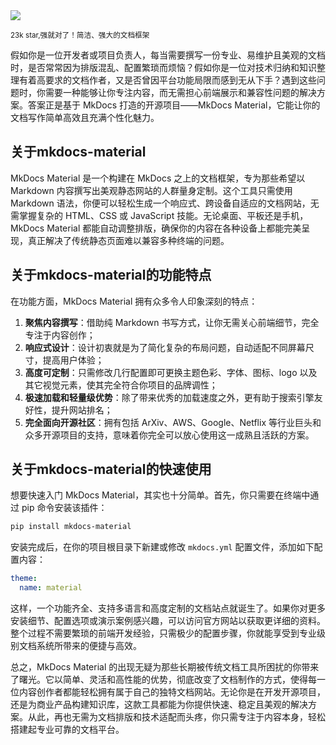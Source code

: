 <img src="/assets/image/250504-mkdocs-material.png"/> 

<small>23k star,强就对了！简洁、强大的文档框架</small>

假如你是一位开发者或项目负责人，每当需要撰写一份专业、易维护且美观的文档时，是否常常因为排版混乱、配置繁琐而烦恼？假如你是一位对技术归纳和知识整理有着高要求的文档作者，又是否曾因平台功能局限而感到无从下手？遇到这些问题时，你需要一种能够让你专注内容，而无需担心前端展示和兼容性问题的解决方案。答案正是基于 MkDocs 打造的开源项目——MkDocs Material，它能让你的文档写作简单高效且充满个性化魅力。

## 关于mkdocs-material

MkDocs Material 是一个构建在 MkDocs 之上的文档框架，专为那些希望以 Markdown 内容撰写出美观静态网站的人群量身定制。这个工具只需使用 Markdown 语法，你便可以轻松生成一个响应式、跨设备自适应的文档网站，无需掌握复杂的 HTML、CSS 或 JavaScript 技能。无论桌面、平板还是手机，MkDocs Material 都能自动调整排版，确保你的内容在各种设备上都能完美呈现，真正解决了传统静态页面难以兼容多种终端的问题。

## 关于mkdocs-material的功能特点

在功能方面，MkDocs Material 拥有众多令人印象深刻的特点：  
1. **聚焦内容撰写**：借助纯 Markdown 书写方式，让你无需关心前端细节，完全专注于内容创作；  
2. **响应式设计**：设计初衷就是为了简化复杂的布局问题，自动适配不同屏幕尺寸，提高用户体验；  
3. **高度可定制**：只需修改几行配置即可更换主题色彩、字体、图标、logo 以及其它视觉元素，使其完全符合你项目的品牌调性；  
4. **极速加载和轻量级优势**：除了带来优秀的加载速度之外，更有助于搜索引擎友好性，提升网站排名；  
5. **完全面向开源社区**：拥有包括 ArXiv、AWS、Google、Netflix 等行业巨头和众多开源项目的支持，意味着你完全可以放心使用这一成熟且活跃的方案。

## 关于mkdocs-material的快速使用

想要快速入门 MkDocs Material，其实也十分简单。首先，你只需要在终端中通过 pip 命令安装该插件：  
 
```bash
pip install mkdocs-material
```  

安装完成后，在你的项目根目录下新建或修改 `mkdocs.yml` 配置文件，添加如下配置内容：  

```yaml
theme:
  name: material
```  

这样，一个功能齐全、支持多语言和高度定制的文档站点就诞生了。如果你对更多安装细节、配置选项或演示案例感兴趣，可以访问官方网站以获取更详细的资料。整个过程不需要繁琐的前端开发经验，只需极少的配置步骤，你就能享受到专业级别文档系统所带来的便捷与高效。

总之，MkDocs Material 的出现无疑为那些长期被传统文档工具所困扰的你带来了曙光。它以简单、灵活和高性能的优势，彻底改变了文档制作的方式，使得每一位内容创作者都能轻松拥有属于自己的独特文档网站。无论你是在开发开源项目，还是为商业产品构建知识库，这款工具都能为你提供快速、稳定且美观的解决方案。从此，再也无需为文档排版和技术适配而头疼，你只需专注于内容本身，轻松搭建起专业可靠的文档平台。